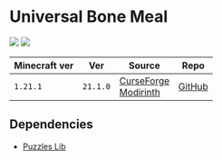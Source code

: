 # Universal Bone Meal

![](https://i.imgur.com/q3CooZb.png)
![](https://youtu.be/_6uD6TSJ758)

| Minecraft ver | Ver      | Source                                                                                             | Repo                                                 |
| ------------- | -------- | -------------------------------------------------------------------------------------------------- | ---------------------------------------------------- |
| `1.21.1`      | `21.1.0` | [CurseForge](https://www.curseforge.com/minecraft/mc-mods/universal-bone-meal-forge)<br>[Modirinth](https://modrinth.com/mod/universal-bone-meal) | [GitHub](https://github.com/Fuzss/universalbonemeal) |

## Dependencies
- [Puzzles Lib](Puzzles%20Lib.md)


